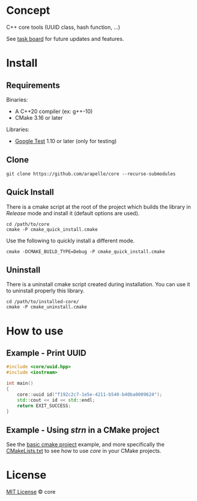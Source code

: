 # Concept #

C++ core tools (UUID class, hash function, ...)

See [task board](https://app.gitkraken.com/glo/board/X0_o9z2bBQARuity) for future updates and features.

# Install #
## Requirements ##
Binaries:
- A C++20 compiler (ex: g++-10)
- CMake 3.16 or later

Libraries:
- [Google Test](https://github.com/google/googletest) 1.10 or later (only for testing)

## Clone

```
git clone https://github.com/arapelle/core --recurse-submodules
```

## Quick Install ##
There is a cmake script at the root of the project which builds the library in *Release* mode and install it (default options are used).
```
cd /path/to/core
cmake -P cmake_quick_install.cmake
```
Use the following to quickly install a different mode.
```
cmake -DCMAKE_BUILD_TYPE=Debug -P cmake_quick_install.cmake
```

## Uninstall ##
There is a uninstall cmake script created during installation. You can use it to uninstall properly this library.
```
cd /path/to/installed-core/
cmake -P cmake_uninstall.cmake
```

# How to use
## Example - Print UUID
```c++
#include <core/uuid.hpp>
#include <iostream>

int main()
{
    core::uuid id("f192c2c7-1e5e-4211-b540-b40ba0009624");
    std::cout << id << std::endl;
    return EXIT_SUCCESS;
}

```

## Example - Using *strn* in a CMake project
See the [basic cmake project](https://github.com/arapelle/core/tree/master/example/basic_cmake_project) example, and more specifically the [CMakeLists.txt](https://github.com/arapelle/core/tree/master/example/basic_cmake_project/CMakeLists.txt) to see how to use *core* in your CMake projects.

# License

[MIT License](./LICENSE.md) © core